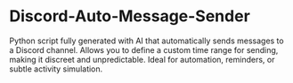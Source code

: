 # Discord-Auto-Message-Sender
Python script fully generated with AI that automatically sends messages to a Discord channel. Allows you to define a custom time range for sending, making it discreet and unpredictable. Ideal for automation, reminders, or subtle activity simulation.
